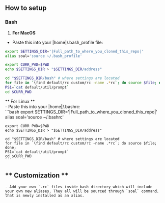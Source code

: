 How to setup
------------

### Bash
  1. **For MacOS**  
  - Paste this into your |home|/.bash_profile file:  
  ```bash
  export SETTINGS_DIR='|Full_path_to_where_you_cloned_this_repo|'
  alias soal='source ~/.bash_profile'

  export CURR_PWD=$PWD
  echo $SETTINGS_DIR > "$SETTINGS_DIR/address"

  cd "$SETTINGS_DIR/bash" # where settings are located
  for file in `\find default/rc custom/rc -name .*rc`; do source $file; done;
  PS1=`cat default/util/prompt`
  cd $CURR_PWD
  ```

  ** For Linux **  
    - Paste this into your |home|/.bashrc:  
    ```bash
    export SETTINGS_DIR='|Full_path_to_where_you_cloned_this_repo|'
    alias soal='source ~/.bashrc'

    export CURR_PWD=$PWD
    echo $SETTINGS_DIR > "$SETTINGS_DIR/address"

    cd "$SETTINGS_DIR/bash" # where settings are located
    for file in `\find default/rc custom/rc -name .*rc`; do source $file; done;
    PS1=`cat default/util/prompt`
    cd $CURR_PWD
    ```

  ** Customization **  
  ------------
    - Add your own `.rc` files inside bash directory which will include your own new aliases. They all will be sourced through `soal` command, that is newly installed as an alias.
  

